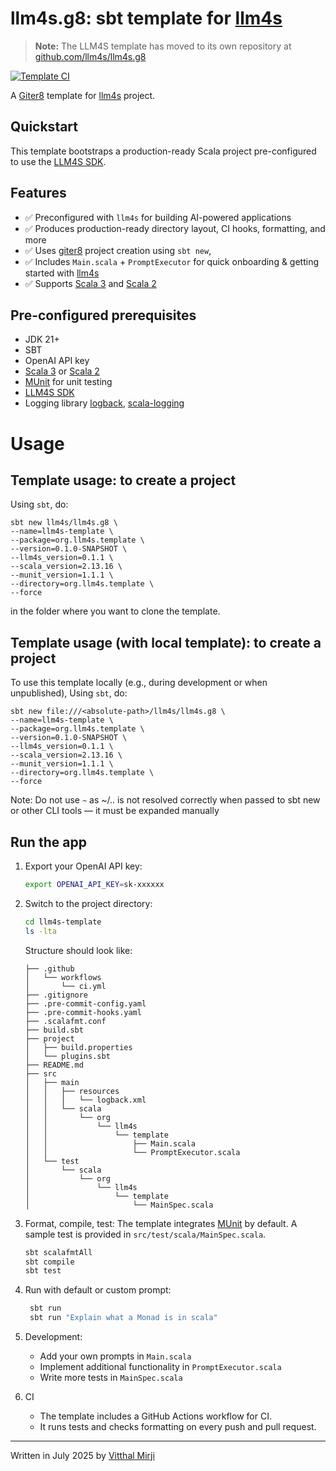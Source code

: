 llm4s.g8: sbt template for [llm4s]
=================

> **Note:** The LLM4S template has moved to its own repository at [github.com/llm4s/llm4s.g8](https://github.com/llm4s/llm4s.g8)

[![Template CI](https://github.com/llm4s/llm4s.g8/actions/workflows/template-ci.yml/badge.svg)](https://github.com/llm4s/llm4s.g8/actions/workflows/template-ci.yml)

A [Giter8][g8] template for [llm4s] project.

Quickstart
----------
This template bootstraps a production-ready Scala project pre-configured to use the [LLM4S SDK](https://github.com/llm4s/llm4s).

Features
--------
- ✅ Preconfigured with `llm4s` for building AI-powered applications
- ✅ Produces production-ready directory layout, CI hooks, formatting, and more
- ✅ Uses [giter8][g8] project creation using `sbt new`,
- ✅ Includes `Main.scala` + `PromptExecutor` for quick onboarding & getting started with [llm4s]
- ✅ Supports [Scala 3] and [Scala 2]

Pre-configured prerequisites
-----------
- JDK 21+
- SBT
- OpenAI API key
- [Scala 3][Scala 3] or [Scala 2][Scala 2]
- [MUnit] for unit testing
- [LLM4S SDK][llm4s]
- Logging library [logback][logback], [scala-logging][scala-logging]

# Usage

Template usage: to create a project
--------------
Using `sbt`, do:
```
sbt new llm4s/llm4s.g8 \
--name=llm4s-template \
--package=org.llm4s.template \
--version=0.1.0-SNAPSHOT \
--llm4s_version=0.1.1 \
--scala_version=2.13.16 \
--munit_version=1.1.1 \
--directory=org.llm4s.template \
--force
```
in the folder where you want to clone the template.

Template usage (with local template): to create a project
--------------
To use this template locally (e.g., during development or when unpublished),
Using `sbt`, do:
```
sbt new file:///<absolute-path>/llm4s/llm4s.g8 \
--name=llm4s-template \
--package=org.llm4s.template \
--version=0.1.0-SNAPSHOT \
--llm4s_version=0.1.1 \
--scala_version=2.13.16 \
--munit_version=1.1.1 \
--directory=org.llm4s.template \
--force
```
Note: Do not use `~` as  ~/.. is not resolved correctly when passed to sbt new or other CLI tools — it must be expanded manually

Run the app
-----------
1. Export your OpenAI API key:
   ```bash
   export OPENAI_API_KEY=sk-xxxxxx
   ```

2. Switch to the project directory:
   ```bash
   cd llm4s-template
   ls -lta
   ```
   Structure should look like:
   ```text
   ├── .github  
   │   └── workflows  
   │       └── ci.yml  
   ├── .gitignore  
   ├── .pre-commit-config.yaml  
   ├── .pre-commit-hooks.yaml  
   ├── .scalafmt.conf  
   ├── build.sbt  
   ├── project  
   │   ├── build.properties  
   │   └── plugins.sbt  
   ├── README.md  
   ├── src  
   │   ├── main  
   │   │   ├── resources  
   │   │   │   └── logback.xml  
   │   │   └── scala  
   │   │       └── org  
   │   │           └── llm4s  
   │   │               └── template  
   │   │                   ├── Main.scala  
   │   │                   └── PromptExecutor.scala  
   │   └── test  
   │       └── scala  
   │           └── org  
   │               └── llm4s  
   │                   └── template  
   │                       └── MainSpec.scala
   ```

3. Format, compile, test:
   The template integrates [MUnit] by default.
   A sample test is provided in `src/test/scala/MainSpec.scala`.
   ```bash
   sbt scalafmtAll
   sbt compile
   sbt test
   ```
4. Run with default or custom prompt:
   ```bash
    sbt run
    sbt run "Explain what a Monad is in scala"
   ```
   
5. Development:
   - Add your own prompts in `Main.scala`
   - Implement additional functionality in `PromptExecutor.scala`
   - Write more tests in `MainSpec.scala`

6. CI
   - The template includes a GitHub Actions workflow for CI.
   - It runs tests and checks formatting on every push and pull request.

---------------
Written in July 2025 by [Vitthal Mirji]

[g8]: http://www.foundweekends.org/giter8/
[llm4s]: https://github.com/llm4s/llm4s
[Scala 3]: https://www.scala-lang.org/
[Scala 2]: https://www.scala-lang.org/
[logback]: https://logback.qos.ch/
[scala-logging]: https://github.com/lightbend-labs/scala-logging
[MUnit]: https://scalameta.org/munit/
[Vitthal Mirji]: https://github.com/vim89